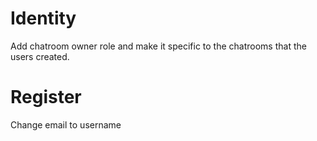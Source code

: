 ﻿# Identity

Add chatroom owner role and make it specific to the chatrooms that the users created.

# Register

Change email to username

